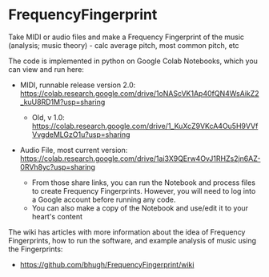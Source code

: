 # FrequencyFingerprint
Take MIDI or audio files and make a Frequency Fingerprint of the music (analysis; music theory) - calc average pitch, most common pitch, etc

The code is implemented in python on Google Colab Notebooks, which you can view and run here:

* MIDI, runnable release version 2.0: https://colab.research.google.com/drive/1oNAScVK1Ap40fQN4WsAikZ2_kuU8RD1M?usp=sharing
   *  Old, v 1.0: https://colab.research.google.com/drive/1_KuXcZ9VKcA4Ou5H9VVfVvgdeMLGzO1u?usp=sharing
     
* Audio File, most current version: https://colab.research.google.com/drive/1ai3X9QErw4OvJ1RHZs2jn6AZ-0RVh8yc?usp=sharing

  * From those share links, you can run the Notebook and process files to create Frequency Fingerprints.  However, you will need to log into a Google account before running any code.
  * You can also make a copy of the Notebook and use/edit it to your heart's content

The wiki has articles with more information about the idea of Frequency Fingerprints, how to run the software, and example analysis of music using the Fingerprints:
* https://github.com/bhugh/FrequencyFingerprint/wiki
